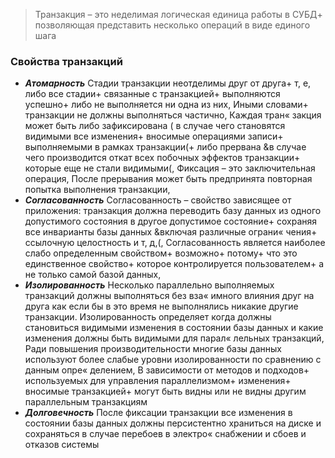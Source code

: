 > Транзакция – это неделимая логическая единица работы в СУБД+ позволяющая
> представить несколько операций в виде единого шага

### Свойства транзакций

* **_Атомарность_**
  Стадии транзакции неотделимы друг от друга+ т, е, либо все стадии+ связанные
  с транзакцией+ выполняются успешно+ либо не выполняется ни одна из них,
  Иными словами+ транзакции не должны выполняться частично, Каждая тран«
  закция может быть либо зафиксирована ( в случае чего становятся
  видимыми все изменения+ вносимые операциями записи+ выполняемыми в рамках
  транзакции(+ либо прервана &в случае чего производится откат всех побочных
  эффектов транзакции+ которые еще не стали видимыми(, Фиксация –
  это заключительная операция, После прерывания может быть предпринята повторная
  попытка выполнения транзакции,
* **_Согласованность_**
  Согласованность – свойство зависящее от приложения: транзакция должна
  переводить базу данных из одного допустимого состояния в другое допустимое
  состояние+ сохраняя все инварианты базы данных &включая различные ограни«
  чения+ ссылочную целостность и т, д,(, Согласованность является наиболее слабо
  определенным свойством+ возможно+ потому+ что это единственное свойство+
  которое контролируется пользователем+ а не только самой базой данных,
* **_Изолированность_**
  Несколько параллельно выполняемых транзакций должны выполняться без вза«
  имного влияния друг на друга как если бы в это время не выполнялись никакие
  другие транзакции. Изолированность определяет когда должны становиться видимыми изменения
  в состоянии базы данных и какие изменения должны быть видимыми для парал«
  лельных транзакций, Ради повышения производительности многие базы данных
  используют более слабые уровни изолированности по сравнению с данным опре«
  делением, В зависимости от методов и подходов+ используемых для управления
  параллелизмом+ изменения+ вносимые транзакцией+ могут быть видны или не
  видны другим параллельным транзакциям
* **_Долговечность_**
  После фиксации транзакции все изменения в состоянии базы данных должны
  персистентно храниться на диске и сохраняться в случае перебоев в электро«
  снабжении и сбоев и отказов системы

